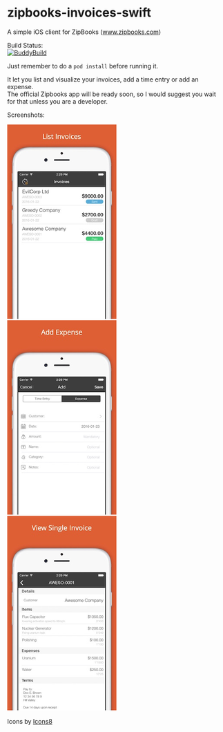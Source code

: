 # zipbooks-invoices-swift
A simple iOS client for ZipBooks (www.zipbooks.com)

Build Status:  
[![BuddyBuild](https://dashboard.buddybuild.com/api/statusImage?appID=56a2e8ced0680401006c5b9a&branch=master&build=latest)](https://dashboard.buddybuild.com/apps/56a2e8ced0680401006c5b9a/build/latest)

Just remember to do a `pod install` before running it.  

It let you list and visualize your invoices, add a time entry or add an expense.  
The official Zipbooks app will be ready soon, so I would suggest you wait for that unless you are a developer.

Screenshots:  

![Zipbooks1](/screenshots/zipbooks1.jpg?raw=true)  ![Zipbooks3](/screenshots/zipbooks3.jpg?raw=true)  ![Zipbooks4](/screenshots/zipbooks4.jpg?raw=true)

Icons by [Icons8](www.icons8.com)
